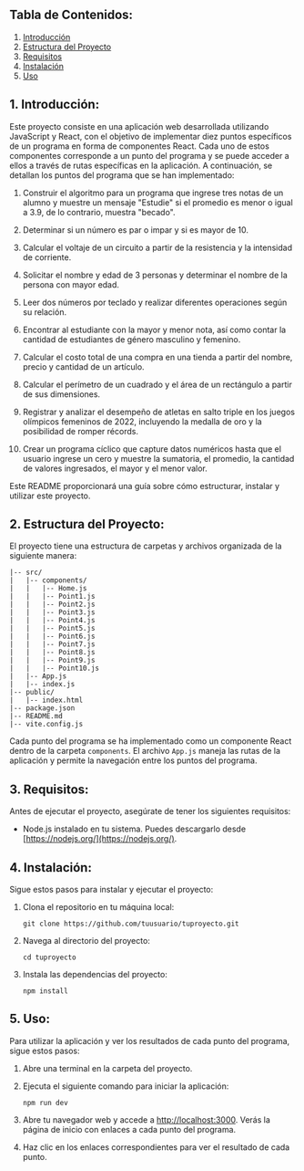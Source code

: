 ## Tabla de Contenidos:

1. [Introducción](#1-introducción)
2. [Estructura del Proyecto](#2-estructura-del-proyecto)
3. [Requisitos](#3-requisitos)
4. [Instalación](#4-instalación)
5. [Uso](#5-uso)


## 1. Introducción:

Este proyecto consiste en una aplicación web desarrollada utilizando JavaScript y React, con el objetivo de implementar diez puntos específicos de un programa en forma de componentes React. Cada uno de estos componentes corresponde a un punto del programa y se puede acceder a ellos a través de rutas específicas en la aplicación. A continuación, se detallan los puntos del programa que se han implementado:

1. Construir el algoritmo para un programa que ingrese tres notas de un alumno y muestre un mensaje "Estudie" si el promedio es menor o igual a 3.9, de lo contrario, muestra "becado".

2. Determinar si un número es par o impar y si es mayor de 10.

3. Calcular el voltaje de un circuito a partir de la resistencia y la intensidad de corriente.

4. Solicitar el nombre y edad de 3 personas y determinar el nombre de la persona con mayor edad.

5. Leer dos números por teclado y realizar diferentes operaciones según su relación.

6. Encontrar al estudiante con la mayor y menor nota, así como contar la cantidad de estudiantes de género masculino y femenino.

7. Calcular el costo total de una compra en una tienda a partir del nombre, precio y cantidad de un artículo.

8. Calcular el perímetro de un cuadrado y el área de un rectángulo a partir de sus dimensiones.

9. Registrar y analizar el desempeño de atletas en salto triple en los juegos olímpicos femeninos de 2022, incluyendo la medalla de oro y la posibilidad de romper récords.

10. Crear un programa cíclico que capture datos numéricos hasta que el usuario ingrese un cero y muestre la sumatoria, el promedio, la cantidad de valores ingresados, el mayor y el menor valor.

Este README proporcionará una guía sobre cómo estructurar, instalar y utilizar este proyecto.

## 2. Estructura del Proyecto:

El proyecto tiene una estructura de carpetas y archivos organizada de la siguiente manera:

```
|-- src/
|   |-- components/
|   |   |-- Home.js
|   |   |-- Point1.js
|   |   |-- Point2.js
|   |   |-- Point3.js
|   |   |-- Point4.js
|   |   |-- Point5.js
|   |   |-- Point6.js
|   |   |-- Point7.js
|   |   |-- Point8.js
|   |   |-- Point9.js
|   |   |-- Point10.js
|   |-- App.js
|   |-- index.js
|-- public/
|   |-- index.html
|-- package.json
|-- README.md
|-- vite.config.js
```

Cada punto del programa se ha implementado como un componente React dentro de la carpeta `components`. El archivo `App.js` maneja las rutas de la aplicación y permite la navegación entre los puntos del programa.

## 3. Requisitos:

Antes de ejecutar el proyecto, asegúrate de tener los siguientes requisitos:

- Node.js instalado en tu sistema. Puedes descargarlo desde [https://nodejs.org/](https://nodejs.org/).

## 4. Instalación:

Sigue estos pasos para instalar y ejecutar el proyecto:

1. Clona el repositorio en tu máquina local:

   ```
   git clone https://github.com/tuusuario/tuproyecto.git
   ```

2. Navega al directorio del proyecto:

   ```
   cd tuproyecto
   ```

3. Instala las dependencias del proyecto:

   ```
   npm install
   ```

## 5. Uso:

Para utilizar la aplicación y ver los resultados de cada punto del programa, sigue estos pasos:

1. Abre una terminal en la carpeta del proyecto.

2. Ejecuta el siguiente comando para iniciar la aplicación:

   ```
   npm run dev
   ```

3. Abre tu navegador web y accede a [http://localhost:3000](http://localhost:3000). Verás la página de inicio con enlaces a cada punto del programa.

4. Haz clic en los enlaces correspondientes para ver el resultado de cada punto.

